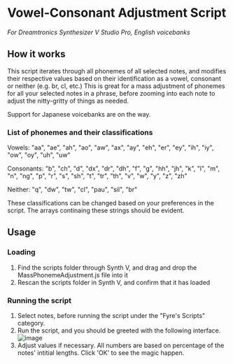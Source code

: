 # Vowel-Consonant Adjustment Script
*For Dreamtronics Synthesizer V Studio Pro, English voicebanks*
## How it works
This script iterates through all phonemes of all selected notes, and modifies their respective values based on their identification as a vowel, consonant or neither (e.g. br, cl, etc.) This is great for a mass adjustment of phonemes for all your selected notes in a phrase, before zooming into each note to adjust the nitty-gritty of things as needed.

Support for Japanese voicebanks are on the way.
### List of phonemes and their classifications
Vowels: "aa", "ae", "ah", "ao", "aw", "ax", "ay", "eh", "er", "ey", "ih", "iy", "ow", "oy", "uh", "uw"

Consonants: "b", "ch", "d", "dx", "dr", "dh", "f", "g", "hh", "jh", "k", "l", "m", "n", "ng", "p", "r", "s", "sh", "t", "tr", "th", "v", "w", "y", "z", "zh"

Neither: "q", "dw", "tw", "cl", "pau", "sil", "br"

These classifications can be changed based on your preferences in the script. The arrays continaing these strings should be evident.
## Usage
### Loading
1. Find the scripts folder through Synth V, and drag and drop the MassPhonemeAdjustment.js file into it
2. Rescan the scripts folder in Synth V, and confirm that it has loaded
### Running the script
1. Select notes, before running the script under the "Fyre's Scripts" category.
2. Run the script, and you should be greeted with the following interface.
![image](https://github.com/gwee007/Mass-Duration-and-Strength-Script/assets/129729928/b2a17224-8a75-4037-8201-877bc941924e)
3. Adjust values if necessary. All numbers are based on percentage of the notes' intitial lengths. Click 'OK' to see the magic happen.
